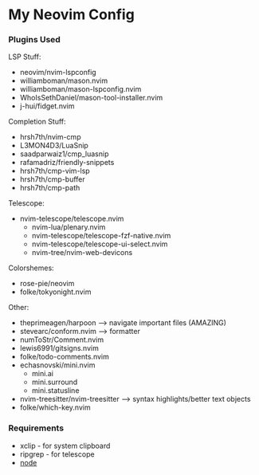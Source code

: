 # My Neovim Config

### Plugins Used

LSP Stuff:
- neovim/nvim-lspconfig
- williamboman/mason.nvim
- williamboman/mason-lspconfig.nvim
- WhoIsSethDaniel/mason-tool-installer.nvim
- j-hui/fidget.nvim

Completion Stuff:
- hrsh7th/nvim-cmp
- L3MON4D3/LuaSnip
- saadparwaiz1/cmp_luasnip
- rafamadriz/friendly-snippets
- hrsh7th/cmp-vim-lsp
- hrsh7th/cmp-buffer
- hrsh7th/cmp-path

Telescope:
- nvim-telescope/telescope.nvim
    - nvim-lua/plenary.nvim
    - nvim-telescope/telescope-fzf-native.nvim
    - nvim-telescope/telescope-ui-select.nvim
    - nvim-tree/nvim-web-devicons


Colorshemes:
- rose-pie/neovim
- folke/tokyonight.nvim

Other:
- theprimeagen/harpoon --> navigate important files (AMAZING)
- stevearc/conform.nvim --> formatter
- numToStr/Comment.nvim
- lewis6991/gitsigns.nvim
- folke/todo-comments.nvim
- echasnovski/mini.nvim
    - mini.ai
    - mini.surround
    - mini.statusline
- nvim-treesitter/nvim-treesitter --> syntax highlights/better text objects
- folke/which-key.nvim

### Requirements
- xclip - for system clipboard
- ripgrep - for telescope
- [node](https://github.com/nodesource/distributions?tab=readme-ov-file#installation-instructions)
